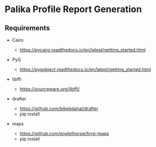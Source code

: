 # Palika Profile Report Generation

## Requirements

- Cairo
  - https://pycairo.readthedocs.io/en/latest/getting_started.html 

- PyG
  - https://pygobject.readthedocs.io/en/latest/getting_started.html
  
- libffi
  - https://sourceware.org/libffi/
  
- drafter
  - https://github.com/bibekdahal/drafter
  - pip install
- maps
  - https://github.com/eoglethorpe/hrrp-maps
  - pip install
